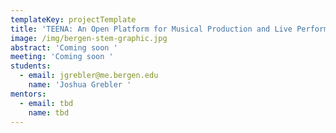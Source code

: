 ```yaml
---
templateKey: projectTemplate
title: 'TEENA: An Open Platform for Musical Production and Live Performance'
image: /img/bergen-stem-graphic.jpg
abstract: 'Coming soon '
meeting: 'Coming soon '
students:
  - email: jgrebler@me.bergen.edu
    name: 'Joshua Grebler '
mentors:
  - email: tbd
    name: tbd
---
```


